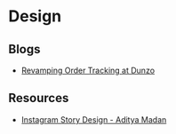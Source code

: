 # Design

## Blogs
- [Revamping Order Tracking at Dunzo](https://medium.com/dunzo/revamping-dunzos-order-tracking-experience-3aa0982c0ca4)

## Resources
- [Instagram Story Design - Aditya Madan](https://www.notion.so/Story-Design-Resources-09c2ac23351d423faedc304c386ac0c2)